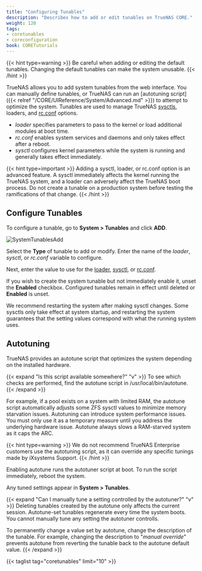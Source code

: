 ```yaml
---
title: "Configuring Tunables"
description: "Describes how to add or edit tunables on TrueNAS CORE."
weight: 120
tags:
- coretunables
- coreconfiguration
book: CORETutorials
---
```


{{< hint type=warning >}}
Be careful when adding or editing the default tunables.
Changing the default tunables can make the system unusable.
{{< /hint >}}

TrueNAS allows you to add system tunables from the web interface.
You can manually define tunables, or TrueNAS can run an [autotuning script]({{< relref "/CORE/UIReference/System/Advanced.md" >}}) to attempt to optimize the system.
Tunables are used to manage TrueNAS [sysctls](https://www.freebsd.org/cgi/man.cgi?query=sysctl), loaders, and [rc.conf](https://www.freebsd.org/cgi/man.cgi?query=rc.conf) options.

* *loader* specifies parameters to pass to the kernel or load additional modules at boot time.
* *rc.conf* enables system services and daemons and only takes effect after a reboot.
* *sysctl* configures kernel parameters while the system is running and generally takes effect immediately.

{{< hint type=important >}}
Adding a sysctl, loader, or <file>rc.conf</file> option is an advanced feature.
A sysctl immediately affects the kernel running the TrueNAS system, and a loader can adversely affect the TrueNAS boot process.
Do not create a tunable on a production system before testing the ramifications of that change.
{{< /hint >}}

## Configure Tunables

To configure a tunable, go to **System > Tunables** and click **ADD**.

![SystemTunablesAdd](/images/CORE/System/SystemTunablesAdd.png "Adding a Tunable")

Select the **Type** of tunable to add or modify.
Enter the name of the *loader*, *sysctl*, or *rc.conf* variable to configure.

Next, enter the value to use for the [loader](https://www.freebsd.org/doc/en_US.ISO8859-1/books/handbook/boot-introduction.html#boot-loader-commands), [sysctl](https://www.freebsd.org/doc/en_US.ISO8859-1/books/handbook/configtuning-sysctl.html), or [rc.conf](https://www.freebsd.org/doc/en_US.ISO8859-1/books/handbook/config-tuning.html).

If you wish to create the system tunable but not immediately enable it, unset the **Enabled** checkbox.
Configured tunables remain in effect until deleted or **Enabled** is unset.

We recommend restarting the system after making sysctl changes.
Some sysctls only take effect at system startup, and restarting the system guarantees that the setting values correspond with what the running system uses.

## Autotuning

TrueNAS provides an autotune script that optimizes the system depending on the installed hardware.

{{< expand "Is this script available somewhere?" "v" >}}
To see which checks are performed, find the autotune script in <file>/usr/local/bin/autotune</file>.
{{< /expand >}}

For example, if a pool exists on a system with limited RAM, the autotune script automatically adjusts some ZFS sysctl values to minimize memory starvation issues.
Autotuning can introduce system performance issues. You must only use it as a temporary measure until you address the underlying hardware issue.
Autotune always slows a RAM-starved system as it caps the ARC.

{{< hint type=warning >}}
We do not recommend TrueNAS Enterprise customers use the autotuning script, as it can override any specific tunings made by iXsystems Support.
{{< /hint >}}

Enabling autotune runs the autotuner script at boot.
To run the script immediately, reboot the system.

Any tuned settings appear in **System > Tunables**.

{{< expand "Can I manually tune a setting controlled by the autotuner?" "v" >}}
Deleting tunables created by the autotune only affects the current session.
Autotune-set tunables regenerate every time the system boots.
You cannot manually tune any setting the autotuner controlls.

To permanently change a value set by autotune, change the description of the tunable.
For example, changing the description to "*manual override*" prevents autotune from reverting the tunable back to the autotune default value.
{{< /expand >}}

{{< taglist tag="coretunables" limit="10" >}}
